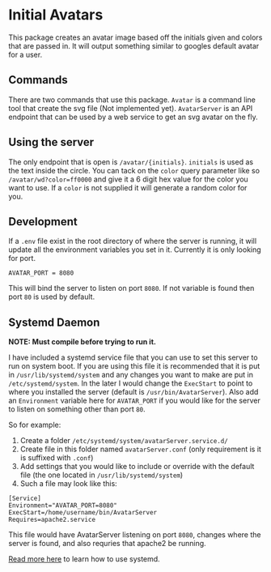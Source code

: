 # Initial Avatars
This package creates an avatar image based off the initials given and colors that are passed in. It will output something similar to googles default avatar for a user.

## Commands
There are two commands that use this package. `Avatar` is a command line tool that create the svg file (Not implemented yet). `AvatarServer` is an API endpoint that can be used by a web service to get an svg avatar on the fly.

## Using the server
The only endpoint that is open is `/avatar/{initials}`. `initials` is used as the text inside the circle. You can tack on the `color` query parameter like so `/avatar/wd?color=ff0000` and give it a 6 digit hex value for the color you want to use. If a `color` is not supplied it will generate a random color for you.

## Development
If a `.env` file exist in the root directory of where the server is running, it will update all the environment variables you set in it. Currently it is only looking for port.
```
AVATAR_PORT = 8080
```
This will bind the server to listen on port `8080`. If not variable is found then port `80` is used by default.

## Systemd Daemon
**NOTE: Must compile before trying to run it.**

I have included a systemd service file that you can use to set this server to run on system boot. If you are using this file it is recommended that it is put in `/usr/lib/systemd/system` and any changes you want to make are put in `/etc/systemd/system`. In the later I would change the `ExecStart` to point to where you installed the server (default is `/usr/bin/AvatarServer`). Also add an `Environment` variable here for `AVATAR_PORT` if you would like for the server to listen on something other than port `80`.

So for example:

1. Create a folder `/etc/systemd/system/avatarServer.service.d/`
2. Create file in this folder named `avatarServer.conf` (only requirement is it is suffixed with `.conf`)
3. Add settings that you would like to include or override with the default file (the one located in `/usr/lib/systemd/system`)
4. Such a file may look like this:

  ```
[Service]
Environment="AVATAR_PORT=8080"
ExecStart=/home/username/bin/AvatarServer
Requires=apache2.service
  ```
This file would have AvatarServer listening on port `8080`, changes where the server is found, and also requries that apache2 be running.

[Read more here](https://www.digitalocean.com/community/tutorials/systemd-essentials-working-with-services-units-and-the-journal) to learn how to use systemd.
